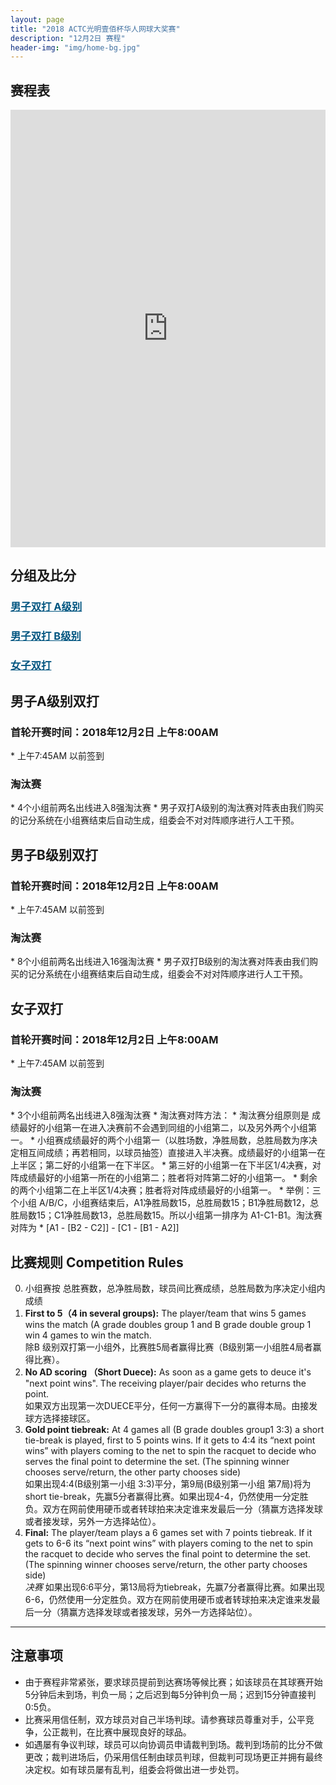 ```yaml
---
layout: page
title: "2018 ACTC光明壹佰杯华人网球大奖赛"
description: "12月2日 赛程"
header-img: "img/home-bg.jpg"
---
```


<h2>赛程表</h2>
<iframe width="100%" height="700" frameborder="0" scrolling="auto" allowtransparency="true" src="https://docs.google.com/spreadsheets/d/e/2PACX-1vR1GRbgrEU4HukwU8vFNXwaBu_Vluml-SoGia6KfMGVDVngnya9DYKngzoWS0hpYvtvZ-4OyWBuVT2w/pubhtml?gid=0&amp;single=true&amp;widget=true&amp;headers=false"></iframe>


<h2>分组及比分</h2>
<h3> <a href="{{ site.baseurl }}/2018/draw/double_a" target="_blank" style="color:#005580">男子双打 A级别</a></h3>
<h3> <a href="{{ site.baseurl }}/2018/draw/double_b" target="_blank" style="color:#005580">男子双打 B级别</a></h3>
<h3> <a href="{{ site.baseurl }}/2018/draw/double_w" target="_blank" style="color:#005580">女子双打</a></h3>

<h2><p class="text-center">男子A级别双打</p></h2>
<h3>首轮开赛时间：2018年12月2日 上午8:00AM</h3>
* 上午7:45AM 以前签到
<h3>淘汰赛</h3>
* 4个小组前两名出线进入8强淘汰赛
* 男子双打A级别的淘汰赛对阵表由我们购买的记分系统在小组赛结束后自动生成，组委会不对对阵顺序进行人工干预。

<h2><p class="text-center">男子B级别双打</p></h2>
<h3>首轮开赛时间：2018年12月2日 上午8:00AM</h3>
* 上午7:45AM 以前签到
<h3>淘汰赛</h3>
* 8个小组前两名出线进入16强淘汰赛
* 男子双打B级别的淘汰赛对阵表由我们购买的记分系统在小组赛结束后自动生成，组委会不对对阵顺序进行人工干预。

<h2><p class="text-center">女子双打</p></h2>
<h3>首轮开赛时间：2018年12月2日 上午8:00AM</h3>
* 上午7:45AM 以前签到
<h3>淘汰赛</h3>
* 3个小组前两名出线进入8强淘汰赛
* 淘汰赛对阵方法：
  * 淘汰赛分组原则是 成绩最好的小组第一在进入决赛前不会遇到同组的小组第二，以及另外两个小组第一。
  * 小组赛成绩最好的两个小组第一（以胜场数，净胜局数，总胜局数为序决定相互间成绩；再若相同，以球员抽签）直接进入半决赛。成绩最好的小组第一在上半区；第二好的小组第一在下半区。
  * 第三好的小组第一在下半区1/4决赛，对阵成绩最好的小组第一所在的小组第二；胜者将对阵第二好的小组第一。
  * 剩余的两个小组第二在上半区1/4决赛；胜者将对阵成绩最好的小组第一。
  * 举例：三个小组 A/B/C，小组赛结束后，A1净胜局数15，总胜局数15；B1净胜局数12，总胜局数15；C1净胜局数13，总胜局数15。所以小组第一排序为 A1-C1-B1。淘汰赛对阵为
    * [A1 - [B2 - C2]] - [C1 - [B1 - A2]]

<br>

<h2 class="page-header">比赛规则 Competition Rules</h2>

0. 小组赛按 总胜赛数，总净胜局数，球员间比赛成绩，总胜局数为序决定小组内成绩
1. **First to 5（4 in several groups):** The player/team that wins 5 games wins the match (A grade doubles group 1 and B grade double group 1 win 4 games to win the match.<br>除B 级别双打第一小组外，比赛胜5局者赢得比赛（B级别第一小组胜4局者赢得比赛）。
2. **No AD scoring （Short Duece):** As soon as a game gets to deuce it's "next point wins". The receiving player/pair decides who returns the point.<br>如果双方出现第一次DUECE平分，任何一方赢得下一分的赢得本局。由接发球方选择接球区。
3. **Gold point tiebreak:** At 4 games all (B grade doubles group1 3:3) a short tie-break is played, first to 5 points wins. If it gets to 4:4 its “next point wins” with players coming to the net to spin the racquet to decide who serves the final point to determine the set. (The spinning winner chooses serve/return, the other party chooses side)<br>如果出现4:4(B级别第一小组 3:3)平分，第9局(B级别第一小组 第7局)将为short tie-break，先赢5分者赢得比赛。如果出现4-4，仍然使用一分定胜负。双方在网前使用硬币或者转球拍来决定谁来发最后一分（猜赢方选择发球或者接发球，另外一方选择站位）。
4. **Final:** The player/team plays a 6 games set with 7 points tiebreak. If it gets to 6-6 its “next point wins” with players coming to the net to spin the racquet to decide who serves the final point to determine the set. (The spinning winner chooses serve/return, the other party chooses side)<br><em>决赛</em> 如果出现6:6平分，第13局将为tiebreak，先赢7分者赢得比赛。如果出现6-6，仍然使用一分定胜负。双方在网前使用硬币或者转球拍来决定谁来发最后一分（猜赢方选择发球或者接发球，另外一方选择站位）。


____

<h2>注意事项</h2>

* 由于赛程非常紧张，要求球员提前到达赛场等候比赛；如该球员在其球赛开始5分钟后未到场，判负一局；之后迟到每5分钟判负一局；迟到15分钟直接判0:5负。
* 比赛采用信任制，双方球员对自己半场判球。请参赛球员尊重对手，公平竞争，公正裁判，在比赛中展现良好的球品。
* 如遇屡有争议判球，球员可以向协调员申请裁判到场。裁判到场前的比分不做更改；裁判进场后，仍采用信任制由球员判球，但裁判可现场更正并拥有最终决定权。如有球员屡有乱判，组委会将做出进一步处罚。
